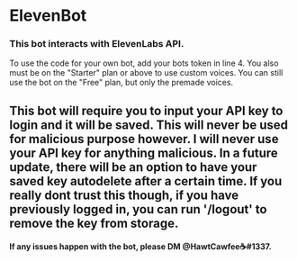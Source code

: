 # ElevenBot

### This bot interacts with ElevenLabs API.

To use the code for your own bot, add your bots token in line 4. You also must be on the "Starter" plan or above to use custom voices. You can still use the bot on the "Free" plan, but only the premade voices.

## This bot will require you to input your API key to login and it will be saved. This will never be used for malicious purpose however. I will never use your API key for anything malicious. In a future update, there will be an option to have your saved key autodelete after a certain time.  If you really dont trust this though, if you have previously logged in, you can run '/logout' to remove the key from storage.

#### If any issues happen with the bot, please DM @HawtCawfee☕#1337.
